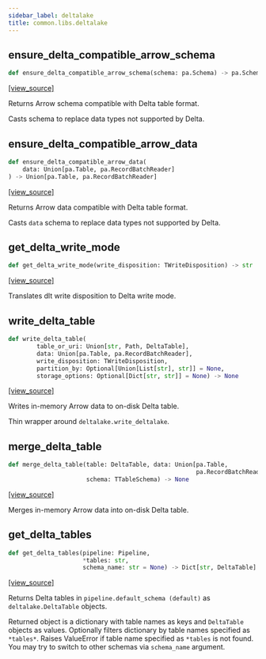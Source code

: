 ```yaml
---
sidebar_label: deltalake
title: common.libs.deltalake
---
```


## ensure\_delta\_compatible\_arrow\_schema

```python
def ensure_delta_compatible_arrow_schema(schema: pa.Schema) -> pa.Schema
```

[[view_source]](https://github.com/dlt-hub/dlt/blob/9857029af018a582dd24da4070562f58bb7e9fc5/dlt/common/libs/deltalake.py#L27)

Returns Arrow schema compatible with Delta table format.

Casts schema to replace data types not supported by Delta.

## ensure\_delta\_compatible\_arrow\_data

```python
def ensure_delta_compatible_arrow_data(
    data: Union[pa.Table, pa.RecordBatchReader]
) -> Union[pa.Table, pa.RecordBatchReader]
```

[[view_source]](https://github.com/dlt-hub/dlt/blob/9857029af018a582dd24da4070562f58bb7e9fc5/dlt/common/libs/deltalake.py#L41)

Returns Arrow data compatible with Delta table format.

Casts `data` schema to replace data types not supported by Delta.

## get\_delta\_write\_mode

```python
def get_delta_write_mode(write_disposition: TWriteDisposition) -> str
```

[[view_source]](https://github.com/dlt-hub/dlt/blob/9857029af018a582dd24da4070562f58bb7e9fc5/dlt/common/libs/deltalake.py#L59)

Translates dlt write disposition to Delta write mode.

## write\_delta\_table

```python
def write_delta_table(
        table_or_uri: Union[str, Path, DeltaTable],
        data: Union[pa.Table, pa.RecordBatchReader],
        write_disposition: TWriteDisposition,
        partition_by: Optional[Union[List[str], str]] = None,
        storage_options: Optional[Dict[str, str]] = None) -> None
```

[[view_source]](https://github.com/dlt-hub/dlt/blob/9857029af018a582dd24da4070562f58bb7e9fc5/dlt/common/libs/deltalake.py#L72)

Writes in-memory Arrow data to on-disk Delta table.

Thin wrapper around `deltalake.write_deltalake`.

## merge\_delta\_table

```python
def merge_delta_table(table: DeltaTable, data: Union[pa.Table,
                                                     pa.RecordBatchReader],
                      schema: TTableSchema) -> None
```

[[view_source]](https://github.com/dlt-hub/dlt/blob/9857029af018a582dd24da4070562f58bb7e9fc5/dlt/common/libs/deltalake.py#L98)

Merges in-memory Arrow data into on-disk Delta table.

## get\_delta\_tables

```python
def get_delta_tables(pipeline: Pipeline,
                     *tables: str,
                     schema_name: str = None) -> Dict[str, DeltaTable]
```

[[view_source]](https://github.com/dlt-hub/dlt/blob/9857029af018a582dd24da4070562f58bb7e9fc5/dlt/common/libs/deltalake.py#L134)

Returns Delta tables in `pipeline.default_schema (default)` as `deltalake.DeltaTable` objects.

Returned object is a dictionary with table names as keys and `DeltaTable` objects as values.
Optionally filters dictionary by table names specified as `*tables*`.
Raises ValueError if table name specified as `*tables` is not found. You may try to switch to other
schemas via `schema_name` argument.

